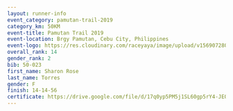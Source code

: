 ```yaml
---
layout: runner-info 
event_category: pamutan-trail-2019 
category_km: 50KM 
event-title: Pamutan Trail 2019 
event-location: Brgy Pamutan, Cebu City, Philippines 
event-logo: https://res.cloudinary.com/raceyaya/image/upload/v1569072806/logo/pamutan-trail_d8abrj.jpg 
overall_rank: 14
gender_rank: 2
bib: 50-023
first_name: Sharon Rose
last_name: Torres
gender: F
finish: 14-14-56
certificate: https://drive.google.com/file/d/17q0yp5PM5j1SL60gp5rY4-JEQwAcbQB9/view?usp=sharing
---
```

